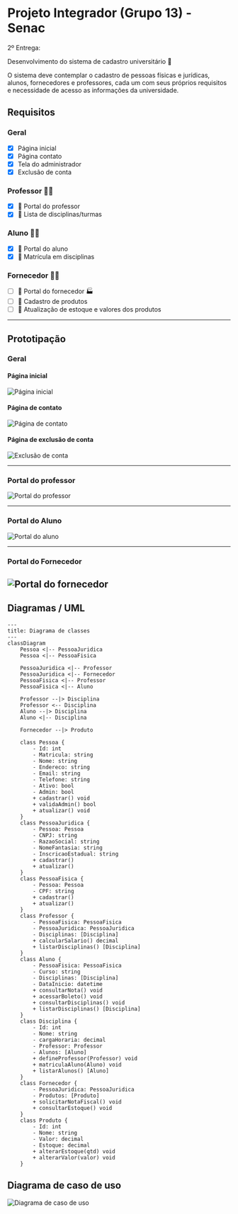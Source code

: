 
# Projeto Integrador (Grupo 13) - Senac

2º Entrega:

Desenvolvimento do sistema de cadastro universitário 🏫

O sistema deve contemplar o cadastro de pessoas físicas e jurídicas, alunos, 
fornecedores e professores, cada um com seus próprios requisitos e necessidade de 
acesso as informações da universidade.

## Requisitos 

### Geral
- [x] Página inicial
- [x] Página contato
- [x] Tela do administrador
- [x] Exclusão de conta
  
### Professor 👩‍🔬
- [x] 🔹 Portal do professor
- [x] 🔹 Lista de disciplinas/turmas

### Aluno 🧑‍🎓
- [x] 🔹 Portal do aluno 
- [x] 🔹 Matrícula em disciplinas
  
### Fornecedor 👨‍💼
- [ ] 🔹 Portal do fornecedor 🏭
- [ ] 🔹 Cadastro de produtos
- [ ] 🔹 Atualização de estoque e valores dos produtos

---
## Prototipação

### Geral
#### Página inicial
![Página inicial](documentacao/prototipos/prototipo-pagina-inicial.png)

#### Página de contato
![Página de contato](documentacao/prototipos/prototipo-fale-conosco.jpg)

#### Página de exclusão de conta
![Exclusão de conta](documentacao/prototipos/prototipo-exclusao.jpg)

---
### Portal do professor
![Portal do professor](documentacao/prototipos/prototipo-portal-do-professor.jpg)

---

### Portal do Aluno
![Portal do aluno](documentacao/prototipos/prototipo-portal-do-aluno.jpg)

---
### Portal do Fornecedor
![Portal do fornecedor](documentacao/prototipos/prototipo-portal-do-fornecedor.jpg)
---
## Diagramas / UML

```mermaid
---
title: Diagrama de classes
---
classDiagram
    Pessoa <|-- PessoaJuridica
    Pessoa <|-- PessoaFisica

    PessoaJuridica <|-- Professor
    PessoaJuridica <|-- Fornecedor
    PessoaFisica <|-- Professor
    PessoaFisica <|-- Aluno

    Professor --|> Disciplina
    Professor <-- Disciplina
    Aluno --|> Disciplina
    Aluno <|-- Disciplina

    Fornecedor --|> Produto
    
    class Pessoa {
        - Id: int
        - Matricula: string
        - Nome: string
        - Endereco: string
        - Email: string
        - Telefone: string
        - Ativo: bool
        - Admin: bool
        + cadastrar() void
        + validaAdmin() bool
        + atualizar() void
    }
    class PessoaJuridica {
        - Pessoa: Pessoa
        - CNPJ: string
        - RazaoSocial: string
        - NomeFantasia: string
        - InscricaoEstadual: string
        + cadastrar()
        + atualizar()
    }
    class PessoaFisica {
        - Pessoa: Pessoa
        - CPF: string
        + cadastrar()
        + atualizar()
    }
    class Professor {
        - PessoaFisica: PessoaFisica
        - PessoaJuridica: PessoaJuridica
        - Disciplinas: [Disciplina]
        + calcularSalario() decimal
        + listarDisciplinas() [Disciplina]
    }
    class Aluno {
        - PessoaFisica: PessoaFisica
        - Curso: string
        - Disciplinas: [Disciplina]
        - DataInicio: datetime
        + consultarNota() void
        + acessarBoleto() void
        + consultarDisciplinas() void
        + listarDisciplinas() [Disciplina]
    }
    class Disciplina {
        - Id: int
        - Nome: string
        - cargaHoraria: decimal
        - Professor: Professor
        - Alunos: [Aluno]
        + defineProfessor(Professor) void
        + matriculaAluno(Aluno) void
        + listarAlunos() [Aluno]
    }
    class Fornecedor {
        - PessoaJuridica: PessoaJuridica
        - Produtos: [Produto]
        + solicitarNotaFiscal() void
        + consultarEstoque() void
    }
    class Produto {
        - Id: int
        - Nome: string
        - Valor: decimal
        - Estoque: decimal
        + alterarEstoque(qtd) void
        + alterarValor(valor) void
    }
```

## Diagrama de caso de uso
![Diagrama de caso de uso](documentacao/diagramas/diagrama_de_caso_de_uso.png "Diagrama de caso de uso")

